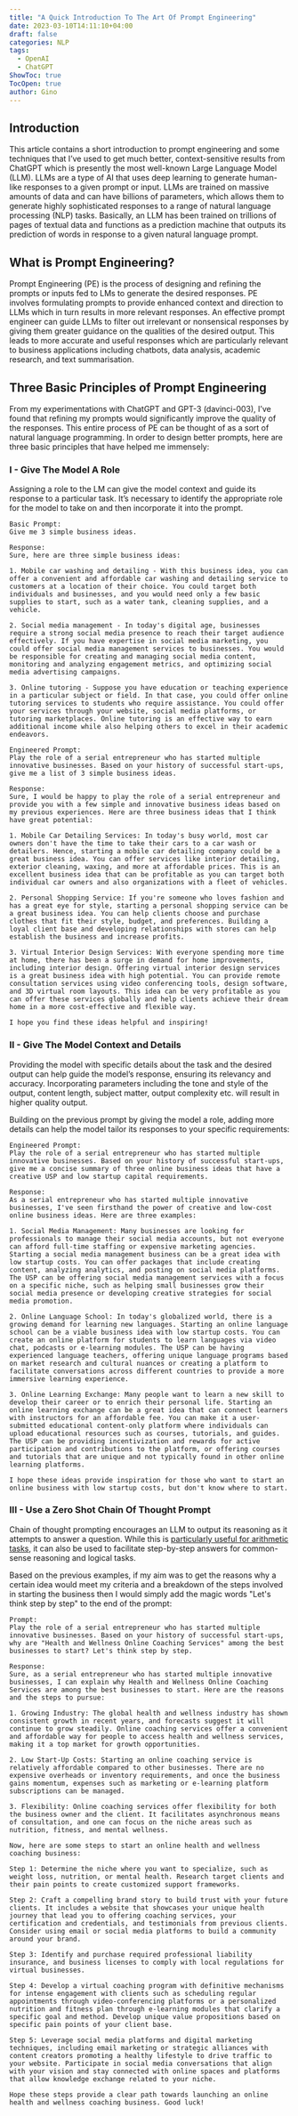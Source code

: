```yaml
---
title: "A Quick Introduction To The Art Of Prompt Engineering"
date: 2023-03-10T14:11:10+04:00
draft: false
categories: NLP
tags:
  - OpenAI
  - ChatGPT
ShowToc: true
TocOpen: true
author: Gino
---
```


## Introduction

This article contains a short introduction to prompt engineering and some techniques that I’ve used to get much better, context-sensitive results from ChatGPT which is presently the most well-known Large Language Model (LLM). LLMs are a type of AI that uses deep learning to generate human-like responses to a given prompt or input. LLMs are trained on massive amounts of data and can have billions of parameters, which allows them to generate highly sophisticated responses to a range of natural language processing (NLP) tasks. Basically, an LLM has been trained on trillions of pages of textual data and functions as a prediction machine that outputs its prediction of words in response to a given natural language prompt.

## What is Prompt Engineering?

Prompt Engineering (PE) is the process of designing and refining the prompts or inputs fed to LMs to generate the desired responses. PE involves formulating prompts to provide enhanced context and direction to LLMs which in turn results in more relevant responses. An effective prompt engineer can guide LLMs to filter out irrelevant or nonsensical responses by giving them greater guidance on the qualities of the desired output. This leads to more accurate and useful responses which are particularly relevant to business applications including chatbots, data analysis, academic research, and text summarisation.


## Three Basic Principles of Prompt Engineering

From my experimentations with ChatGPT and GPT-3 (davinci-003), I’ve found that refining my prompts would significantly improve the quality of the responses. This entire process of PE can be thought of as a sort of natural language programming. In order to design better prompts, here are three basic principles that have helped me immensely:

### I - Give The Model A Role

Assigning a role to the LM can give the model context and guide its response to a particular task. It’s necessary to identify the appropriate role for the model to take on and then incorporate it into the prompt.

```
Basic Prompt:  
Give me 3 simple business ideas.
```  

```
Response:        
Sure, here are three simple business ideas:

1. Mobile car washing and detailing - With this business idea, you can offer a convenient and affordable car washing and detailing service to customers at a location of their choice. You could target both individuals and businesses, and you would need only a few basic supplies to start, such as a water tank, cleaning supplies, and a vehicle.

2. Social media management - In today's digital age, businesses require a strong social media presence to reach their target audience effectively. If you have expertise in social media marketing, you could offer social media management services to businesses. You would be responsible for creating and managing social media content, monitoring and analyzing engagement metrics, and optimizing social media advertising campaigns.

3. Online tutoring - Suppose you have education or teaching experience in a particular subject or field. In that case, you could offer online tutoring services to students who require assistance. You could offer your services through your website, social media platforms, or tutoring marketplaces. Online tutoring is an effective way to earn additional income while also helping others to excel in their academic endeavors.
```
```
Engineered Prompt:  
Play the role of a serial entrepreneur who has started multiple innovative businesses. Based on your history of successful start-ups, give me a list of 3 simple business ideas.
```
```
Response:  
Sure, I would be happy to play the role of a serial entrepreneur and provide you with a few simple and innovative business ideas based on my previous experiences. Here are three business ideas that I think have great potential:

1. Mobile Car Detailing Services: In today's busy world, most car owners don't have the time to take their cars to a car wash or detailers. Hence, starting a mobile car detailing company could be a great business idea. You can offer services like interior detailing, exterior cleaning, waxing, and more at affordable prices. This is an excellent business idea that can be profitable as you can target both individual car owners and also organizations with a fleet of vehicles.

2. Personal Shopping Service: If you're someone who loves fashion and has a great eye for style, starting a personal shopping service can be a great business idea. You can help clients choose and purchase clothes that fit their style, budget, and preferences. Building a loyal client base and developing relationships with stores can help establish the business and increase profits.

3. Virtual Interior Design Services: With everyone spending more time at home, there has been a surge in demand for home improvements, including interior design. Offering virtual interior design services is a great business idea with high potential. You can provide remote consultation services using video conferencing tools, design software, and 3D virtual room layouts. This idea can be very profitable as you can offer these services globally and help clients achieve their dream home in a more cost-effective and flexible way. 

I hope you find these ideas helpful and inspiring!
```

### II - Give The Model Context and Details  

Providing the model with specific details about the task and the desired output can help guide the model’s response, ensuring its relevancy and accuracy. Incorporating parameters including the tone and style of the output, content length, subject matter, output complexity etc. will result in higher quality output.  

Building on the previous prompt by giving the model a role, adding more details can help the model tailor its responses to your specific requirements:

```
Engineered Prompt:  
Play the role of a serial entrepreneur who has started multiple innovative businesses. Based on your history of successful start-ups, give me a concise summary of three online business ideas that have a creative USP and low startup capital requirements.
```
```
Response:  
As a serial entrepreneur who has started multiple innovative businesses, I've seen firsthand the power of creative and low-cost online business ideas. Here are three examples:

1. Social Media Management: Many businesses are looking for professionals to manage their social media accounts, but not everyone can afford full-time staffing or expensive marketing agencies. Starting a social media management business can be a great idea with low startup costs. You can offer packages that include creating content, analyzing analytics, and posting on social media platforms. The USP can be offering social media management services with a focus on a specific niche, such as helping small businesses grow their social media presence or developing creative strategies for social media promotion.

2. Online Language School: In today's globalized world, there is a growing demand for learning new languages. Starting an online language school can be a viable business idea with low startup costs. You can create an online platform for students to learn languages via video chat, podcasts or e-learning modules. The USP can be having experienced language teachers, offering unique language programs based on market research and cultural nuances or creating a platform to facilitate conversations across different countries to provide a more immersive learning experience.

3. Online Learning Exchange: Many people want to learn a new skill to develop their career or to enrich their personal life. Starting an online learning exchange can be a great idea that can connect learners with instructors for an affordable fee. You can make it a user-submitted educational content-only platform where individuals can upload educational resources such as courses, tutorials, and guides. The USP can be providing incentivization and rewards for active participation and contributions to the platform, or offering courses and tutorials that are unique and not typically found in other online learning platforms.

I hope these ideas provide inspiration for those who want to start an online business with low startup costs, but don't know where to start.
```

### III - Use a Zero Shot Chain Of Thought Prompt

Chain of thought prompting encourages an LLM to output its reasoning as it attempts to answer a question. While this is [particularly useful for arithmetic tasks](https://learnprompting.org/docs/intermediate/zero_shot_cot#:~:text=Zero%20Shot%20Chain%20of%20Thought%20(Zero%2Dshot%2DCoT),thought%20that%20answers%20the%20question.), it can also be used to facilitate step-by-step answers for common-sense reasoning and logical tasks.

Based on the previous examples, if my aim was to get the reasons why a certain idea would meet my criteria and a breakdown of the steps involved in starting the business then I would simply add the magic words "Let's think step by step" to the end of the prompt:

```
Prompt:  
Play the role of a serial entrepreneur who has started multiple innovative businesses. Based on your history of successful start-ups, why are "Health and Wellness Online Coaching Services" among the best businesses to start? Let's think step by step.
```  
```
Response:   
Sure, as a serial entrepreneur who has started multiple innovative businesses, I can explain why Health and Wellness Online Coaching Services are among the best businesses to start. Here are the reasons and the steps to pursue:

1. Growing Industry: The global health and wellness industry has shown consistent growth in recent years, and forecasts suggest it will continue to grow steadily. Online coaching services offer a convenient and affordable way for people to access health and wellness services, making it a top market for growth opportunities.

2. Low Start-Up Costs: Starting an online coaching service is relatively affordable compared to other businesses. There are no expensive overheads or inventory requirements, and once the business gains momentum, expenses such as marketing or e-learning platform subscriptions can be managed.

3. Flexibility: Online coaching services offer flexibility for both the business owner and the client. It facilitates asynchronous means of consultation, and one can focus on the niche areas such as nutrition, fitness, and mental wellness.

Now, here are some steps to start an online health and wellness coaching business:

Step 1: Determine the niche where you want to specialize, such as weight loss, nutrition, or mental health. Research target clients and their pain points to create customized support frameworks.

Step 2: Craft a compelling brand story to build trust with your future clients. It includes a website that showcases your unique health journey that lead you to offering coaching services, your certification and credentials, and testimonials from previous clients. Consider using email or social media platforms to build a community around your brand.

Step 3: Identify and purchase required professional liability insurance, and business licenses to comply with local regulations for virtual businesses.

Step 4: Develop a virtual coaching program with definitive mechanisms for intense engagement with clients such as scheduling regular appointments through video-conferencing platforms or a personalized nutrition and fitness plan through e-learning modules that clarify a specific goal and method. Develop unique value propositions based on specific pain points of your client base.

Step 5: Leverage social media platforms and digital marketing techniques, including email marketing or strategic alliances with content creators promoting a healthy lifestyle to drive traffic to your website. Participate in social media conversations that align with your vision and stay connected with online spaces and platforms that allow knowledge exchange related to your niche.

Hope these steps provide a clear path towards launching an online health and wellness coaching business. Good luck!
```